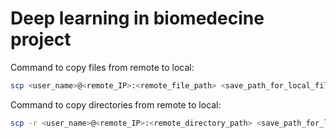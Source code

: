 # Deep learning in biomedecine project

Command to copy files from remote to local:
```bash
scp <user_name>@<remote_IP>:<remote_file_path> <save_path_for_local_file>
```

Command to copy directories from remote to local:
```bash
scp -r <user_name>@<remote_IP>:<remote_directory_path> <save_path_for_local_directory>
```
